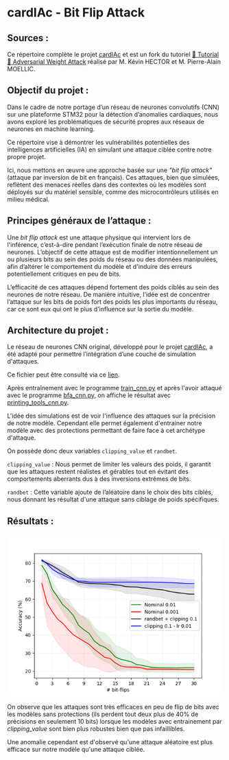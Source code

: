 # cardIAc - Bit Flip Attack  

## Sources :  

Ce répertoire complète le projet [cardIAc](https://github.com/kez97460/cardIAc) et est un fork du tutoriel [🎯 Tutorial 🎯 Adversarial Weight Attack](https://gitlab.emse.fr/securityml/tutorial-adversarial-weight-attack/) réalisé par M. Kévin HECTOR et M. Pierre-Alain MOELLIC.  

## Objectif du projet :  

Dans le cadre de notre portage d’un réseau de neurones convolutifs (CNN) sur une plateforme STM32 pour la détection d’anomalies cardiaques, nous avons exploré les problématiques de sécurité propres aux réseaux de neurones en machine learning.  

Ce répertoire vise à démontrer les vulnérabilités potentielles des intelligences artificielles (IA) en simulant une attaque ciblée contre notre propre projet. 

Ici, nous mettons en œuvre une approche basée sur une *"bit flip attack"* (attaque par inversion de bit en français). Ces attaques, bien que simulées, reflètent des menaces réelles dans des contextes où les modèles sont déployés sur du matériel sensible, comme des microcontrôleurs utilisés en milieu médical.  

## Principes généraux de l’attaque :  

Une *bit flip attack* est une attaque physique qui intervient lors de l'inférence, c’est-à-dire pendant l’exécution finale de notre réseau de neurones. L’objectif de cette attaque est de modifier intentionnellement un ou plusieurs bits au sein des poids du réseau ou des données manipulées, afin d’altérer le comportement du modèle et d'induire des erreurs potentiellement critiques en peu de bits.

L’efficacité de ces attaques dépend fortement des poids ciblés au sein des neurones de notre réseau. De manière intuitive, l’idée est de concentrer l’attaque sur les bits de poids fort des poids les plus importants du réseau, car ce sont eux qui ont le plus d’influence sur la sortie du modèle.

## Architecture du projet :  

Le réseau de neurones CNN original, développé pour le projet [cardIAc](https://github.com/kez97460/cardIAc/tree/main/neural_network), a été adapté pour permettre l’intégration d’une couche de simulation d'attaques.  

Ce fichier peut être consulté via ce [lien](https://github.com/Zeug555/cardIAc_bit_flip_attack/blob/main/models/quan_mit_bih.py).  

Après entraînement avec le programme [train_cnn.py](https://github.com/Zeug555/cardIAc_bit_flip_attack/blob/main/train_cnn.py) et après l'avoir attaqué avec le programme [bfa_cnn.py](https://github.com/Zeug555/cardIAc_bit_flip_attack/blob/main/bfa_cnn.py), on affiche le résultat avec [printing_tools_cnn.py](https://github.com/Zeug555/cardIAc_bit_flip_attack/blob/main/printing_tools_cnn.py).

L'idée des simulations est de voir l'influence des attaques sur la précision de notre modèle. Cependant elle permet également d'entrainer notre modèle avec des protections permettant de faire face à cet archétype d'attaque.

On possède donc deux variables `clipping_value` et `randbet`.

`clipping_value` : Nous permet de limiter les valeurs des poids, il garantit que les attaques restent réalistes et gérables tout en évitant des comportements aberrants dus à des inversions extrêmes de bits.

`randbet` : Cette variable ajoute de l’aléatoire dans le choix des bits ciblés, nous donnant les résultat d'une attaque sans ciblage de poids spécifiques.

## Résultats :

![image](./cnn_accuracy_vs_bfa.png)

On observe que les attaques sont très efficaces en peu de flip de bits avec les modèles sans protections (ils perdent tout deux plus de 40% de précisions en seulement 10 bits) lorsque les modèles avec entrainement par *clipping_value* sont bien plus robustes bien que pas infaillibles.

Une anomalie cependant est d'observé qu'une attaque aléatoire est plus efficace sur notre modèle qu'une attaque ciblée.
